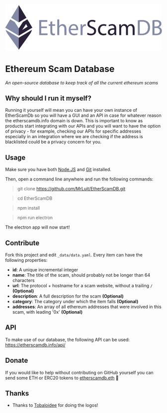 ![EtherScamDB Logotype](https://raw.githubusercontent.com/MrLuit/EtherScamDB/master/assets/logo.png)

# Ethereum Scam Database

*An open-source database to keep track of all the current ethereum scams*

## Why should I run it myself?

Running it yourself will mean you can have your own instance of EtherScamDb so you will have a GUI and an API in case for 
whatever reason the etherscamdb.info domain is down. This is important to know as products start integrating with our APIs 
and you will want to have the option of privacy - for example, checking our APIs for specific addresses especially in an 
integration where we are checking if the address is blacklisted could be a privacy concern for you.

## Usage

Make sure you have both [Node.JS](https://nodejs.org/en/download/) and [Git](https://git-scm.com/downloads) installed.

Then, open a command line anywhere and run the following commands:

> git clone https://github.com/MrLuit/EtherScamDB.git

> cd EtherScamDB

> npm install

> npm run electron

The electron app will now start!

## Contribute

Fork this project and edit `_data/data.yaml`. Every item can have the following properties:

- **id**: A unique incremental integer
- **name**: The title of the scam, should probably not be longer than 64 characters
- **url**: The protocol + hostname for a scam website, without a trailing `/` **(Optional)**
- **description**: A full description for the scam **(Optional)**
- **category**: The category under which the item falls **(Optional)**
- **addresses**: An array of all ethereum addresses that were involved in this scam, with leading '0x'  **(Optional)**

## API

To make use of our database, the following API can be used: https://etherscamdb.info/api/

## Donate

If you would like to help without contributing on GitHub yourself you can send some ETH or ERC20 tokens to [etherscamdb.eth](https://etherscan.io/address/etherscamdb.eth) :clap:

## Thanks

* Thanks to [Tobaloidee](https://github.com/Tobaloidee) for doing the logos!
